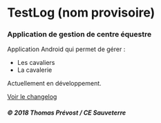 # TestLog (nom provisoire)
### Application de gestion de centre équestre

Application Android qui permet de gérer :
- Les cavaliers
- La cavalerie

Actuellement en développement.


[Voir le changelog](docs/changelog.md)


##### © 2018 Thomas Prévost / CE Sauveterre
